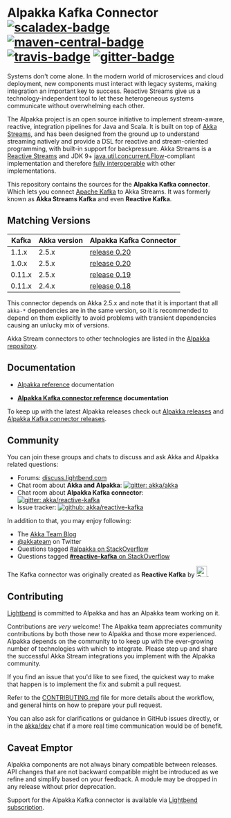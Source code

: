 Alpakka Kafka Connector [![scaladex-badge][]][scaladex] [![maven-central-badge][]][maven-central] [![travis-badge][]][travis] [![gitter-badge][]][gitter]
=======================

[scaladex]:            https://index.scala-lang.org/akka/reactive-kafka
[scaladex-badge]:      https://index.scala-lang.org/akka/reactive-kafka/latest.svg
[maven-central]:       https://maven-badges.herokuapp.com/maven-central/com.typesafe.akka/akka-stream-kafka_2.12
[maven-central-badge]: https://maven-badges.herokuapp.com/maven-central/com.typesafe.akka/akka-stream-kafka_2.12/badge.svg
[travis]:              https://travis-ci.org/akka/reactive-kafka
[travis-badge]:        https://travis-ci.org/akka/reactive-kafka.svg?branch=master
[gitter]:              https://gitter.im/akka/reactive-kafka
[gitter-badge]:        https://badges.gitter.im/akka/reactive-kafka.svg


Systems don't come alone. In the modern world of microservices and cloud deployment, new components must interact with legacy systems, making integration an important key to success. Reactive Streams give us a technology-independent tool to let these heterogeneous systems communicate without overwhelming each other.

The Alpakka project is an open source initiative to implement stream-aware, reactive, integration pipelines for Java and Scala. It is built on top of [Akka Streams](https://doc.akka.io/docs/akka/current/stream/index.html), and has been designed from the ground up to understand streaming natively and provide a DSL for reactive and stream-oriented programming, with built-in support for backpressure. Akka Streams is a [Reactive Streams](https://www.reactive-streams.org/) and JDK 9+ [java.util.concurrent.Flow](https://docs.oracle.com/javase/10/docs/api/java/util/concurrent/Flow.html)-compliant implementation and therefore [fully interoperable](https://doc.akka.io/docs/akka/current/general/stream/stream-design.html#interoperation-with-other-reactive-streams-implementations) with other implementations.

This repository contains the sources for the **Alpakka Kafka connector**. Which lets you connect [Apache Kafka](https://kafka.apache.org/) to Akka Streams. It was formerly known as **Akka Streams Kafka** and even **Reactive Kafka**.

Matching Versions
-----------------

|Kafka  | Akka version | Alpakka Kafka Connector 
|-------|--------------|-------------------------
|1.1.x  | 2.5.x        | [release 0.20](https://github.com/akka/reactive-kafka/releases)  
|1.0.x  | 2.5.x        | [release 0.20](https://github.com/akka/reactive-kafka/releases)  
|0.11.x | 2.5.x        | [release 0.19](https://github.com/akka/reactive-kafka/milestone/19?closed=1) 
|0.11.x | 2.4.x        | [release 0.18](https://github.com/akka/reactive-kafka/milestone/18?closed=1) 


This connector depends on Akka 2.5.x and note that it is important that all `akka-*` dependencies are in the same version, so it is recommended to depend on them explicitly to avoid problems with transient dependencies causing an unlucky mix of versions.

Akka Stream connectors to other technologies are listed in the [Alpakka repository](https://github.com/akka/alpakka).


Documentation
-------------

- [Alpakka reference](https://developer.lightbend.com/docs/alpakka/current/) documentation 

- **[Alpakka Kafka connector reference](https://doc.akka.io/docs/akka-stream-kafka/current/) documentation**

To keep up with the latest Alpakka releases check out [Alpakka releases](https://github.com/akka/alpakka/releases) and [Alpakka Kafka connector releases](https://github.com/akka/reactive-kafka/releases).


Community
---------

You can join these groups and chats to discuss and ask Akka and Alpakka related questions:

- Forums: [discuss.lightbend.com](https://discuss.lightbend.com/c/akka/streams-and-alpakka)
- Chat room about **Akka and Alpakka**: [![gitter: akka/akka](https://img.shields.io/badge/gitter%3A-akka%2Fakka-blue.svg?style=flat-square)](https://gitter.im/akka/akka)
- Chat room about **Alpakka Kafka connector**: [![gitter: akka/reactive-kafka](https://img.shields.io/badge/gitter%3A-akka%2Freactivekafka-blue.svg?style=flat-square)](https://gitter.im/akka/reactive-kafka)
- Issue tracker: [![github: akka/reactive-kafka](https://img.shields.io/badge/github%3A-issues-blue.svg?style=flat-square)](https://github.com/akka/reactive-kafka/issues)

In addition to that, you may enjoy following:

- The [Akka Team Blog](https://akka.io/blog/)
- [@akkateam](https://twitter.com/akkateam) on Twitter
- Questions tagged [#alpakka on StackOverflow](https://stackoverflow.com/questions/tagged/alpakka)
- Questions tagged [**#reactive-kafka** on StackOverflow](https://stackoverflow.com/questions/tagged/reactive-kafka)

The Kafka connector was originally created as **Reactive Kafka** by [<img src="https://softwaremill.com/images/header-main-logo.3449d6a3.svg" alt="SoftwareMill logo" height="25">](https://softwaremill.com).


Contributing
------------

[Lightbend](https://www.lightbend.com/) is committed to Alpakka and has an Alpakka team working on it.

Contributions are *very* welcome! The Alpakka team appreciates community contributions by both those new to Alpakka and those more experienced.
Alpakka depends on the community to to keep up with the ever-growing number of technologies with which to integrate. Please step up and share the successful Akka Stream integrations you implement with the Alpakka community.

If you find an issue that you'd like to see fixed, the quickest way to make that happen is to implement the fix and submit a pull request.

Refer to the [CONTRIBUTING.md](CONTRIBUTING.md) file for more details about the workflow, and general hints on how to prepare your pull request.

You can also ask for clarifications or guidance in GitHub issues directly, or in the [akka/dev](https://gitter.im/akka/dev) chat if a more real time communication would be of benefit.



Caveat Emptor
-------------

Alpakka components are not always binary compatible between releases. API changes that are not backward compatible might be introduced as we refine and simplify based on your feedback. A module may be dropped in any release without prior deprecation. 

Support for the Alpakka Kafka connector is available via [Lightbend subscription](https://www.lightbend.com/subscription). 
